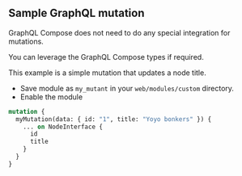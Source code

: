 ## Sample GraphQL mutation

GraphQL Compose does not need to do any special integration for mutations.

You can leverage the GraphQL Compose types if required.

This example is a simple mutation that updates a node title.

- Save module as `my_mutant` in your `web/modules/custom` directory.
- Enable the module

```graphql
mutation {
  myMutation(data: { id: "1", title: "Yoyo bonkers" }) {
    ... on NodeInterface {
      id
      title
    }
  }
}
```
